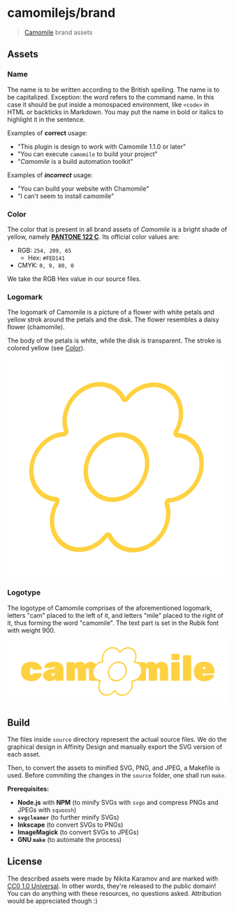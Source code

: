 # camomilejs/brand

> [Camomile](https://github.com/camomilejs) brand assets

## Assets

### Name

The name is to be written according to the British spelling. The name is to be
capitalized. Exception: the word refers to the command name. In this case it
should be put inside a monospaced environment, like `<code>` in HTML or
backticks in Markdown. You may put the name in bold or italics to highlight it
in the sentence.

Examples of **correct** usage:

- "This plugin is design to work with Camomile 1.1.0 or later"
- "You can execute `camomile` to build your project"
- "_Camomile_ is a build automation toolkit"

Examples of **_incorrect_** usage:

- "You can build your website with Chamomile"
- "I can't seem to install camomile"

### Color

The color that is present in all brand assets of _Camomile_ is a bright shade
of yellow, namely
[**PANTONE 122 C**](https://www.pantone.com/color-finder/122-C).
Its official color values are:

- RGB: `254, 209, 65`
  - Hex: `#FED141`
- CMYK: `0, 9, 80, 0`

We take the RGB Hex value in our source files.

### Logomark

The logomark of Camomile is a picture of a flower with white petals and yellow
strok around the petals and the disk. The flower resembles a daisy flower
(chamomile).

The body of the petals is white, while the disk is transparent. The stroke is
colored yellow (see [Color](#color)).

![Camomile logomark](./logo.png)

### Logotype

The logotype of Camomile comprises of the aforementioned logomark, letters "cam"
placed to the left of it, and letters "mile" placed to the right of it, thus
forming the word "camomile". The text part is set in the Rubik font with
weight 900.

![Camomile logotype](./logotype.png)

## Build

The files inside `source` directory represent the actual source files. We do the
graphical design in Affinity Design and manually export the SVG version of each
asset.

Then, to convert the assets to minified SVG, PNG, and JPEG, a Makefile is used.
Before commiting the changes in the `source` folder, one shall run `make`.

**Prerequisites:**

- **Node.js** with **NPM**
  (to minify SVGs with `svgo` and compress PNGs and JPEGs with `squoosh`)
- **`svgcleaner`**
  (to further minify SVGs)
- **Inkscape**
  (to convert SVGs to PNGs)
- **ImageMagick**
  (to convert SVGs to JPEGs)
- **GNU `make`**
  (to automate the process)

## License

The described assets were made by Nikita Karamov and are marked with
[CC0 1.0 Universal](https://creativecommons.org/publicdomain/zero/1.0/).
In other words, they're released to the public domain! You can do anything with
these resources, no questions asked. Attribution would be appreciated though :)
